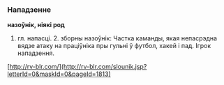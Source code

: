 ### Нападзенне
**назоўнік, ніякі род**

1. гл. напасці. 2. зборны назоўнік: Частка каманды, якая непасрэдна вядзе атаку на праціўніка пры гульні ў футбол, хакей і пад. Ігрок нападзення.

<a rel="author">[http://rv-blr.com/](http://rv-blr.com/slounik.jsp?letterId=0&maskId=0&pageId=1813)</a>
